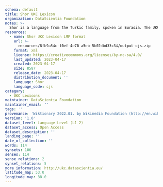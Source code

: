 ```yaml
---
schema: default
title: Shor UKC Lexicon
organization: DataScientia Foundation
notes: >-
  Shor is a language from the Turkic family, spoken in Eurasia. The UKC Lexicon of Shor is represented as a lexico-semantic network. It consists of words, word senses, synsets, as well as sense-level and synset-level relationships.
resources:
  - name: Shor UKC Lexicon LMF format
    url: >-
      resources/8fb9a54c-f0ef-4e70-a5eb-5b02dbd33c34/output-cjs.zip
    format: xml
    license: https://creativecommons.org/licenses/by-nc-sa/4.0/
    last_updated: 2023-04-17
    created: 2023-04-17
    size: 8587
    release_date: 2023-04-17
    distribution_document: ''
    language: Shor
    language_code: cjs
category:
  - UKC Lexicons
maintainer: DataScientia Foundation
maintainer_email: ''
tags: ''
provenance: 'Wiktionary 2022.01. by Wikimedia Foundation (http://en.wiktionary.org); CogNet 2.1 by Khuyagbaatar Batsuren, National University of Mongolia (http://cognet.ukc.disi.unitn.it); MorphyNet 2.0 by Gábor Bella and Khuyagbaatar Batsuren (http://ukc.disi.unitn.it/index.php/morphynet/); Princeton WordNet 2.1 by Princeton University (https://wordnet.princeton.edu)'
version: '1.0'
dataset_level: Language Level (L1-2)
dataset_access: Open Access
dataset_description: ''
landing_page: ''
date_of_collection: ''
words: 114
synsets: 106
senses: 114
sense_relations: 2
synset_relations: 5
more_information: http://ukc.datascientia.eu/
latitude_map: 53.0
longitude_map: 88.0
---
```

